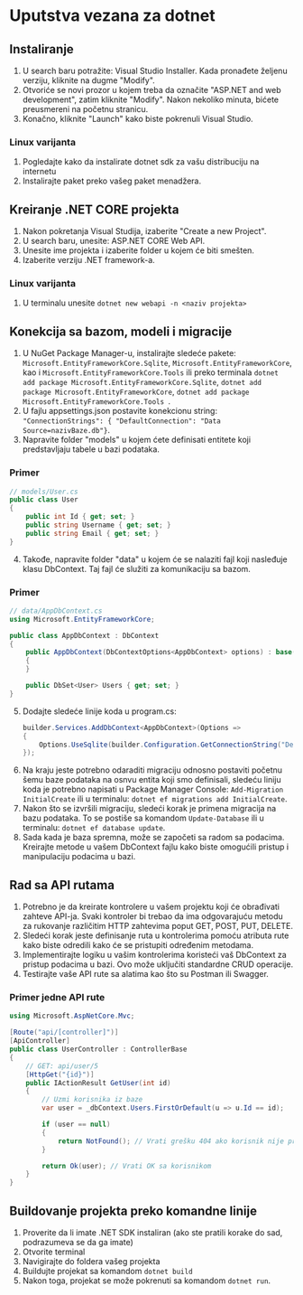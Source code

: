 # Uputstva vezana za dotnet

## Instaliranje

1. U search baru potražite: Visual Studio Installer. Kada pronađete željenu verziju, kliknite na dugme "Modify".
2. Otvoriće se novi prozor u kojem treba da označite "ASP.NET and web development", zatim kliknite "Modify". Nakon nekoliko minuta, bićete preusmereni na početnu stranicu.
3. Konačno, kliknite "Launch" kako biste pokrenuli Visual Studio.

### Linux varijanta

1. Pogledajte kako da instalirate dotnet sdk za vašu distribuciju na internetu
2. Instalirajte paket preko vašeg paket menadžera.

## Kreiranje .NET CORE projekta

1. Nakon pokretanja Visual Studija, izaberite "Create a new Project".
2. U search baru, unesite: ASP.NET CORE Web API.
3. Unesite ime projekta i izaberite folder u kojem će biti smešten.
4. Izaberite verziju .NET framework-a.

### Linux varijanta

1. U terminalu unesite ``dotnet new webapi -n <naziv projekta>``

## Konekcija sa bazom, modeli i migracije

1. U NuGet Package Manager-u, instalirajte sledeće pakete: ``Microsoft.EntityFrameworkCore.Sqlite``, ``Microsoft.EntityFrameworkCore``, kao i ``Microsoft.EntityFrameworkCore.Tools``
ili preko terminala  ``dotnet add package Microsoft.EntityFrameworkCore.Sqlite``, ``dotnet add package Microsoft.EntityFrameworkCore``, ``dotnet add package Microsoft.EntityFrameworkCore.Tools ``.
2. U fajlu appsettings.json postavite konekcionu string: `"ConnectionStrings": { "DefaultConnection": "Data Source=nazivBaze.db"}`.
3. Napravite folder "models" u kojem ćete definisati entitete koji predstavljaju tabele u bazi podataka.

### Primer

```csharp
// models/User.cs
public class User
{
    public int Id { get; set; }
    public string Username { get; set; }
    public string Email { get; set; }
}
```

4. Takođe, napravite folder "data" u kojem će se nalaziti fajl koji nasleđuje klasu DbContext. Taj fajl će služiti za komunikaciju sa bazom.

### Primer

```csharp
// data/AppDbContext.cs
using Microsoft.EntityFrameworkCore;

public class AppDbContext : DbContext
{
    public AppDbContext(DbContextOptions<AppDbContext> options) : base(options)
    {
    }

    public DbSet<User> Users { get; set; }
}
```

5. Dodajte sledeće linije koda u program.cs:
   ```csharp
   builder.Services.AddDbContext<AppDbContext>(Options =>
   {
       Options.UseSqlite(builder.Configuration.GetConnectionString("DefaultConnection"));
   });
6. Na kraju jeste potrebno odaraditi migraciju odnosno postaviti početnu šemu baze podataka na osnvu entita koji smo definisali, sledeću liniju koda je potrebno napisati u Package Manager Console: `Add-Migration InitialCreate` ili u terminalu: ``dotnet ef migrations add InitialCreate``. 
7. Nakon što se izvršili migraciju, sledeći korak je primena migracija na bazu podataka. To se postiše sa komandom `Update-Database` ili 
u terminalu: ``dotnet ef database update``.
8. Sada kada je baza spremna, može se započeti sa radom sa podacima. Kreirajte metode u vašem DbContext fajlu kako biste omogućili pristup i manipulaciju podacima u bazi.

## Rad sa API rutama

1. Potrebno je da kreirate kontrolere u vašem projektu koji će obrađivati zahteve API-ja. Svaki kontroler bi trebao da ima odgovarajuću metodu za rukovanje različitim
HTTP zahtevima poput GET, POST, PUT, DELETE.
2. Sledeći korak jeste definisanje ruta u kontrolerima pomoću atributa rute kako biste odredili kako će se pristupiti određenim metodama.
3. Implementirajte logiku u vašim kontrolerima koristeći vaš DbContext za pristup podacima u bazi. Ovo može uključiti standardne CRUD operacije.
4. Testirajte vaše API rute sa alatima kao što su Postman ili Swagger.

### Primer jedne API rute

```csharp
using Microsoft.AspNetCore.Mvc;

[Route("api/[controller]")]
[ApiController]
public class UserController : ControllerBase
{
    // GET: api/user/5
    [HttpGet("{id}")]
    public IActionResult GetUser(int id)
    {
        // Uzmi korisnika iz baze
        var user = _dbContext.Users.FirstOrDefault(u => u.Id == id);

        if (user == null)
        {
            return NotFound(); // Vrati grešku 404 ako korisnik nije pronađen
        }

        return Ok(user); // Vrati OK sa korisnikom
    }
}
```

## Buildovanje projekta preko komandne linije

1. Proverite da li imate .NET SDK instaliran (ako ste pratili korake do sad, podrazumeva se da ga imate)
2. Otvorite terminal
3. Navigirajte do foldera vašeg projekta
4. Buildujte projekat sa komandom ``dotnet build``
5. Nakon toga, projekat se može pokrenuti sa komandom ``dotnet run``.
